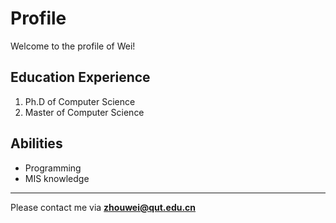 # Profile
Welcome to the profile of Wei!
## Education Experience
1. Ph.D of Computer Science
2. Master of Computer Science
## Abilities
- Programming
- MIS knowledge
--------------------------------------------------
Please contact me via **zhouwei@qut.edu.cn**
